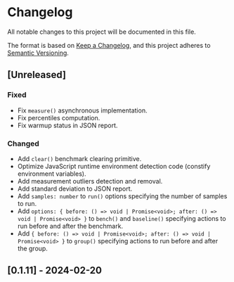 # Changelog

All notable changes to this project will be documented in this file.

The format is based on [Keep a Changelog](https://keepachangelog.com/en/1.1.0/),
and this project adheres to
[Semantic Versioning](https://semver.org/spec/v2.0.0.html).

## [Unreleased]

### Fixed

- Fix `measure()` asynchronous implementation.
- Fix percentiles computation.
- Fix warmup status in JSON report.

### Changed

- Add `clear()` benchmark clearing primitive.
- Optimize JavaScript runtime environment detection code (constify environment
  variables).
- Add measurement outliers detection and removal.
- Add standard deviation to JSON report.
- Add `samples: number` to `run()` options specifying the number of samples to
  run.
- Add
  `options: { before: () => void | Promise<void>; after: () => void | Promise<void> }`
  to `bench()` and `baseline()` specifying actions to run before and after the
  benchmark.
- Add
  `{ before: () => void | Promise<void>; after: () => void | Promise<void> }` to
  `group()` specifying actions to run before and after the group.

## [0.1.11] - 2024-02-20

